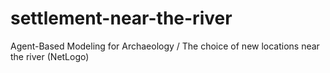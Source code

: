 # settlement-near-the-river
Agent-Based Modeling for Archaeology / The choice of new locations near the river (NetLogo)
